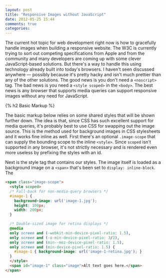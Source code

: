 ```yaml
---
layout: post
title: "Responsive Images without JavaScript"
date: 2012-05-25 15:44
comments: true
categories: 
---
```

The current hot topic for web development right now is how to gracefully handle images when building a responsive website. The W3C is currently trying to sort out competing specifications from Apple and from the community and many developers are coming up with some clever JavaScript-based solutions. But there's a way to handle this using technology already built into today's browsers. I haven't seen discussed anywhere &mdash; possibly because it's pretty hacky and isn't much prettier than any of the other solutions. The good news is you don't need a `<noscript>` tag. The bad news is you need a `<style scoped>` in the `<body>`. The best news is any browser that supports media queries can support responsive images without any need for JavaScript.

<!--more-->

{% h2 Basic Markup %}

The basic markup below relies on some shared styles that will be shown further down. The idea is that, since CSS has such excellent support for media queries, it's probably best to use CSS for swapping out the image source. This is the method used for background images in CSS stylesheets and it works fine inline as well. First there's an optional `.image-scope` that can supply the bounding scope to the inline `<style>`. Since `scoped` isn't supported in any browser, it's not strictly necessary and is rendered even more useless by prefixing the styles with an id.

Next is the style tag that contains our styles. The image itself is loaded as a background image on a `<span>` that's been set to `display: inline-block`. The 

```html
<span class="image-scope">
  <style scoped>
  /* Fall-back for non-media-query browsers */
  #image-1 {
    background-image: url('image-1.jpg');
    height: 100px;
    width: 200px;
  }

  /* Double-sized image for retina displays */
  @media
  only screen and (-webkit-min-device-pixel-ratio: 1.5),
  only screen and (-o-min-device-pixel-ratio: 3/2),
  only screen and (min--moz-device-pixel-ratio: 1.5),
  only screen and (min-device-pixel-ratio: 1.5) {
    #image-1 { background-image: url('image-1-retina.jpg'); }
  }
  </style>
  <span id="image-1" class="image">Alt text goes here.</span>
</span>
```